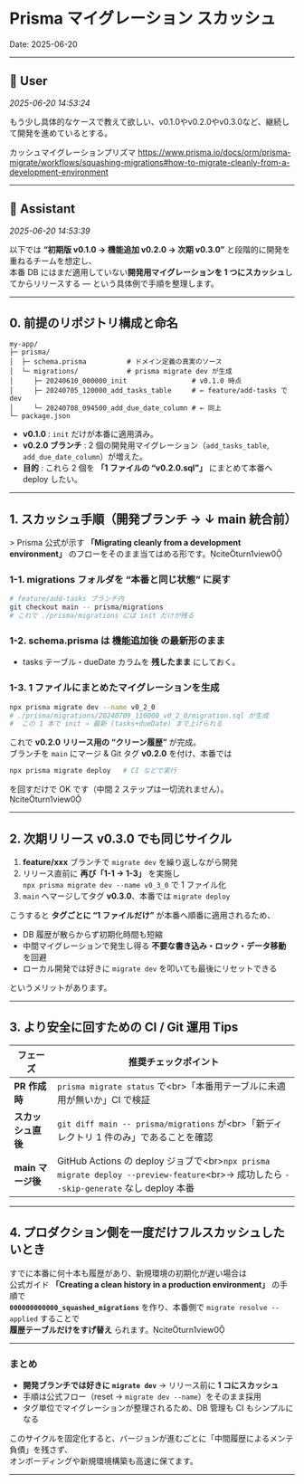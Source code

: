 # Prisma マイグレーション スカッシュ

Date: 2025-06-20

---

## 👤 User
*2025-06-20 14:53:24*

もう少し具体的なケースで教えて欲しい、v0.1.0やv0.2.0やv0.3.0など、継続して開発を進めているとする。

カッシュマイグレーションプリズマ 
https://www.prisma.io/docs/orm/prisma-migrate/workflows/squashing-migrations#how-to-migrate-cleanly-from-a-development-environment

---

## 🤖 Assistant
*2025-06-20 14:53:39*

以下では **“初期版 v0.1.0 → 機能追加 v0.2.0 → 次期 v0.3.0”** と段階的に開発を重ねるチームを想定し、  
本番 DB にはまだ適用していない**開発用マイグレーションを 1 つにスカッシュ**してからリリースする ― という具体例で手順を整理します。  

---

## 0. 前提のリポジトリ構成と命名

```
my-app/
├─ prisma/
│  ├─ schema.prisma          # ドメイン定義の真実のソース
│  └─ migrations/            # prisma migrate dev が生成
│     ├─ 20240610_000000_init                # v0.1.0 時点
│     ├─ 20240705_120000_add_tasks_table     # ← feature/add-tasks で dev
│     └─ 20240708_094500_add_due_date_column # ← 同上
└─ package.json
```

- **v0.1.0** : `init` だけが本番に適用済み。  
- **v0.2.0 ブランチ** : 2 個の開発用マイグレーション（`add_tasks_table`, `add_due_date_column`）が増えた。  
- **目的** : これら 2 個を **「1 ファイルの “v0.2.0.sql”」** にまとめて本番へ deploy したい。  

---

## 1. スカッシュ手順（開発ブランチ → ↓ main 統合前）

&gt; Prisma 公式が示す **「Migrating cleanly from a development environment」** のフローをそのまま当てはめる形です。citeturn1view0

### 1-1. migrations フォルダを “本番と同じ状態” に戻す
```bash
# feature/add-tasks ブランチ内
git checkout main -- prisma/migrations
# これで ./prisma/migrations には init だけが残る
```

### 1-2. schema.prisma は **機能追加後** の最新形のまま

- tasks テーブル・dueDate カラムを **残したまま** にしておく。  

### 1-3. 1 ファイルにまとめたマイグレーションを生成
```bash
npx prisma migrate dev --name v0_2_0
# ./prisma/migrations/20240709_110000_v0_2_0/migration.sql が生成
#  この 1 本で init → 最新 (tasks+dueDate) まで上げられる
```
これで **v0.2.0 リリース用の “クリーン履歴”** が完成。  
ブランチを `main` にマージ & Git タグ **v0.2.0** を付け、本番では

```bash
npx prisma migrate deploy   # CI などで実行
```
を回すだけで OK です（中間 2 ステップは一切流れません）。citeturn1view0  

---

## 2. 次期リリース v0.3.0 でも同じサイクル

1. **feature/xxx** ブランチで `migrate dev` を繰り返しながら開発  
2. リリース直前に **再び「1-1 → 1-3」** を実施し  
   `npx prisma migrate dev --name v0_3_0` で 1 ファイル化  
3. `main` へマージしてタグ **v0.3.0**、本番では `migrate deploy`

こうすると **タグごとに “1 ファイルだけ”** が本番へ順番に適用されるため、

- DB 履歴が散らからず初期化時間も短縮  
- 中間マイグレーションで発生し得る **不要な書き込み・ロック・データ移動** を回避  
- ローカル開発では好きに `migrate dev` を叩いても最後にリセットできる

というメリットがあります。

---

## 3. より安全に回すための CI / Git 運用 Tips

| フェーズ | 推奨チェックポイント |
|---------|--------------------|
| **PR 作成時** | `prisma migrate status` で&lt;br&gt;「本番用テーブルに未適用が無いか」CI で検証 |
| **スカッシュ直後** | `git diff main -- prisma/migrations` が&lt;br&gt;「新ディレクトリ 1 件のみ」であることを確認 |
| **main マージ後** | GitHub Actions の deploy ジョブで&lt;br&gt;`npx prisma migrate deploy --preview-feature`&lt;br&gt;→ 成功したら `--skip-generate` なし deploy 本番 |

---

## 4. プロダクション側を**一度だけ**フルスカッシュしたいとき

すでに本番に何十本も履歴があり、新規環境の初期化が遅い場合は  
公式ガイド **「Creating a clean history in a production environment」** の手順で  
**`000000000000_squashed_migrations`** を作り、本番側で `migrate resolve --applied` することで  
**履歴テーブルだけをすげ替え** られます。citeturn1view0  

---

### まとめ

- **開発ブランチでは好きに `migrate dev`** → リリース前に **1 コにスカッシュ**  
- 手順は公式フロー（reset → `migrate dev --name`）をそのまま採用  
- タグ単位でマイグレーションが整理されるため、DB 管理も CI もシンプルになる  

このサイクルを固定化すると、バージョンが進むごとに「中間履歴によるメンテ負債」を残さず、  
オンボーディングや新規環境構築も高速に保てます。

---
